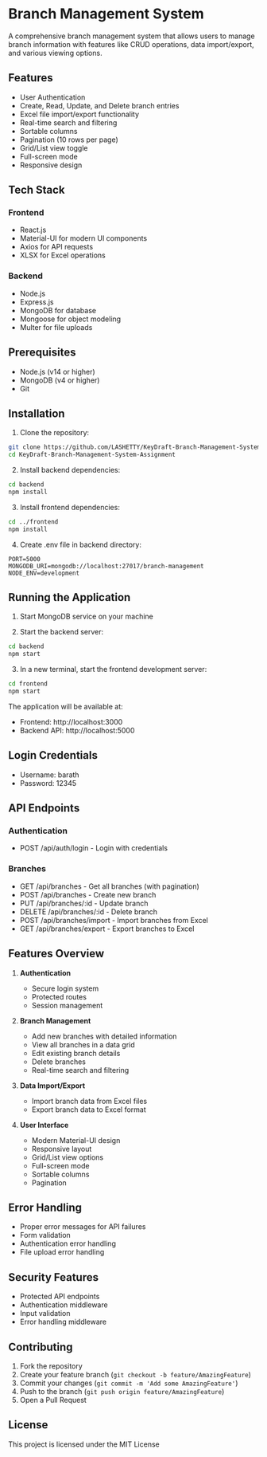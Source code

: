 # Branch Management System

A comprehensive branch management system that allows users to manage branch information with features like CRUD operations, data import/export, and various viewing options.

## Features

- User Authentication
- Create, Read, Update, and Delete branch entries
- Excel file import/export functionality
- Real-time search and filtering
- Sortable columns
- Pagination (10 rows per page)
- Grid/List view toggle
- Full-screen mode
- Responsive design

## Tech Stack

### Frontend
- React.js
- Material-UI for modern UI components
- Axios for API requests
- XLSX for Excel operations

### Backend
- Node.js
- Express.js
- MongoDB for database
- Mongoose for object modeling
- Multer for file uploads

## Prerequisites

- Node.js (v14 or higher)
- MongoDB (v4 or higher)
- Git

## Installation

1. Clone the repository:
```bash
git clone https://github.com/LASHETTY/KeyDraft-Branch-Management-System-Assignment.git
cd KeyDraft-Branch-Management-System-Assignment
```

2. Install backend dependencies:
```bash
cd backend
npm install
```

3. Install frontend dependencies:
```bash
cd ../frontend
npm install
```

4. Create .env file in backend directory:
```env
PORT=5000
MONGODB_URI=mongodb://localhost:27017/branch-management
NODE_ENV=development
```

## Running the Application

1. Start MongoDB service on your machine

2. Start the backend server:
```bash
cd backend
npm start
```

3. In a new terminal, start the frontend development server:
```bash
cd frontend
npm start
```

The application will be available at:
- Frontend: http://localhost:3000
- Backend API: http://localhost:5000

## Login Credentials
- Username: barath
- Password: 12345

## API Endpoints

### Authentication
- POST /api/auth/login - Login with credentials

### Branches
- GET /api/branches - Get all branches (with pagination)
- POST /api/branches - Create new branch
- PUT /api/branches/:id - Update branch
- DELETE /api/branches/:id - Delete branch
- POST /api/branches/import - Import branches from Excel
- GET /api/branches/export - Export branches to Excel

## Features Overview

1. **Authentication**
   - Secure login system
   - Protected routes
   - Session management

2. **Branch Management**
   - Add new branches with detailed information
   - View all branches in a data grid
   - Edit existing branch details
   - Delete branches
   - Real-time search and filtering

3. **Data Import/Export**
   - Import branch data from Excel files
   - Export branch data to Excel format

4. **User Interface**
   - Modern Material-UI design
   - Responsive layout
   - Grid/List view options
   - Full-screen mode
   - Sortable columns
   - Pagination

## Error Handling
- Proper error messages for API failures
- Form validation
- Authentication error handling
- File upload error handling

## Security Features
- Protected API endpoints
- Authentication middleware
- Input validation
- Error handling middleware

## Contributing
1. Fork the repository
2. Create your feature branch (`git checkout -b feature/AmazingFeature`)
3. Commit your changes (`git commit -m 'Add some AmazingFeature'`)
4. Push to the branch (`git push origin feature/AmazingFeature`)
5. Open a Pull Request

## License
This project is licensed under the MIT License
